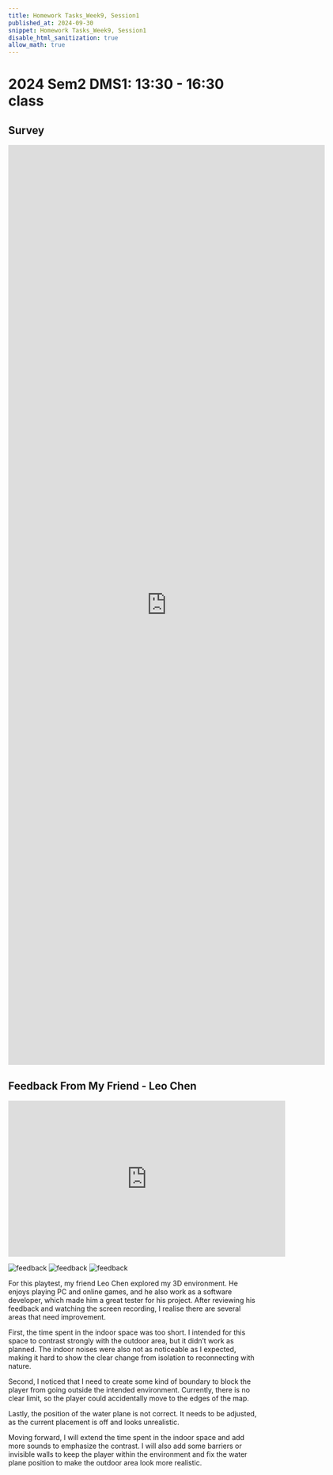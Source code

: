 ```yaml
---
title: Homework Tasks_Week9, Session1
published_at: 2024-09-30
snippet: Homework Tasks_Week9, Session1
disable_html_sanitization: true
allow_math: true
---
```

#  2024 Sem2 DMS1: 13:30 - 16:30 class

## Survey ##
<iframe src="https://docs.google.com/forms/d/e/1FAIpQLSd1FydDB2ymq1EWY4G-AyvymOPSPAvDWhaqVMAPwLLKmWSWfw/viewform?embedded=true" width="640" height="1856" frameborder="0" marginheight="0" marginwidth="0">Loading…</iframe>

## Feedback From My Friend - Leo Chen ##

<iframe width="560" height="315" src="https://www.youtube.com/embed/hFOtRsD4jGc?si=5WY3JkOiKnpFe_7k" title="YouTube video player" frameborder="0" allow="accelerometer; autoplay; clipboard-write; encrypted-media; gyroscope; picture-in-picture; web-share" referrerpolicy="strict-origin-when-cross-origin" allowfullscreen></iframe>

![feedback](Feedback_1.jpg)
![feedback](Feedback_2.jpg)
![feedback](Feedback_3.jpg)

<p>For this playtest, my friend Leo Chen explored my 3D environment. He enjoys playing PC and online games, and he also work as a software developer, which made him a great tester for his project. After reviewing his feedback and watching the screen recording, I realise there are several areas that need improvement.</p>

<p>First, the time spent in the indoor space was too short. I intended for this space to contrast strongly with the outdoor area, but it didn’t work as planned. The indoor noises were also not as noticeable as I expected, making it hard to show the clear change from isolation to reconnecting with nature.</p>

<p>Second, I noticed that I need to create some kind of boundary to block the player from going outside the intended environment. Currently, there is no clear limit, so the player could accidentally move to the edges of the map.</p>

<p>Lastly, the position of the water plane is not correct. It needs to be adjusted, as the current placement is off and looks unrealistic.</p>

<p>Moving forward, I will extend the time spent in the indoor space and add more sounds to emphasize the contrast. I will also add some barriers or invisible walls to keep the player within the environment and fix the water plane position to make the outdoor area look more realistic.</p>
